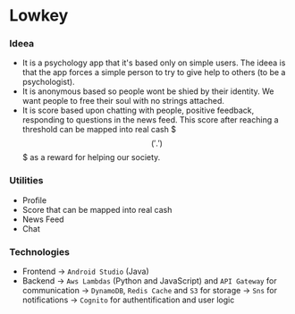 # Lowkey

### Ideea 
* It is a psychology app that it's based only on simple users. The ideea is that the app forces a simple person to try to give help to others (to be a psychologist). 
* It is anonymous based so people wont be shied by their identity. We want people to free their soul with no strings attached.
* It is score based upon chatting with people, positive feedback, responding to questions in the news feed. This score after reaching a threshold 
can be mapped into real cash $$$ ('.') $$$ as a reward for helping our society.

### Utilities
* Profile
* Score that can be mapped into real cash
* News Feed
* Chat

### Technologies
* Frontend -> `Android Studio` (Java)
* Backend -> `Aws Lambdas` (Python and JavaScript) and `API Gateway` for communication 
          -> `DynamoDB`, `Redis Cache` and `S3` for storage
          -> `Sns` for notifications
          -> `Cognito` for authentification and user logic


